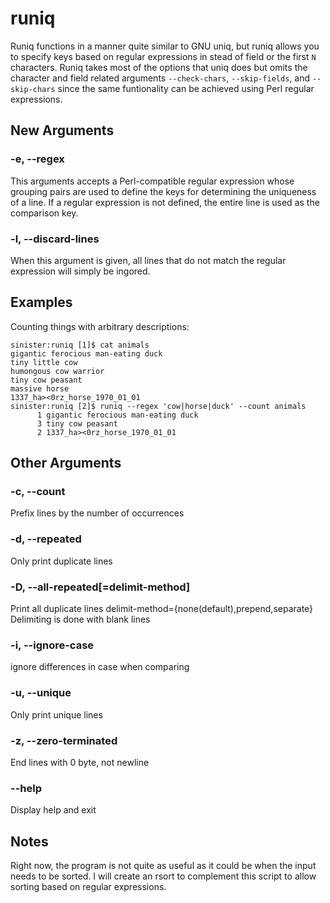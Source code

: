 runiq
=====

Runiq functions in a manner quite similar to GNU uniq, but runiq allows you to
specify keys based on regular expressions in stead of field or the first `N`
characters. Runiq takes most of the options that uniq does but omits the
character and field related arguments `--check-chars`, `--skip-fields`, and
`--skip-chars` since the same funtionality can be achieved using Perl regular
expressions.

New Arguments
-------------

### -e, --regex ###
This arguments accepts a Perl-compatible regular expression whose grouping
pairs are used to define the keys for determining the uniqueness of a line. If
a regular expression is not defined, the entire line is used as the comparison
key.

### -l, --discard-lines ###
When this argument is given, all lines that do not match the regular expression
will simply be ingored.

Examples
--------

Counting things with arbitrary descriptions:

    sinister:runiq [1]$ cat animals
    gigantic ferocious man-eating duck
    tiny little cow
    humongous cow warrior
    tiny cow peasant
    massive horse
    1337_ha><0rz_horse_1970_01_01
    sinister:runiq [2]$ runiq --regex 'cow|horse|duck' --count animals
          1 gigantic ferocious man-eating duck
          3 tiny cow peasant
          2 1337_ha><0rz_horse_1970_01_01

Other Arguments
---------------

### -c, --count ###
Prefix lines by the number of occurrences

### -d, --repeated ###
Only print duplicate lines

### -D, --all-repeated[=delimit-method] ###
Print all duplicate lines delimit-method={none(default),prepend,separate}
Delimiting is done with blank lines

### -i, --ignore-case ###
ignore differences in case when comparing

### -u, --unique ###
Only print unique lines

### -z, --zero-terminated ###
End lines with 0 byte, not newline

### --help ###
Display help and exit

Notes
-----

Right now, the program is not quite as useful as it could be when the input
needs to be sorted. I will create an rsort to complement this script to allow
sorting based on regular expressions.
